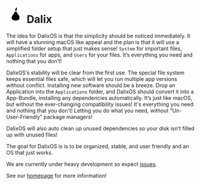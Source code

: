 # ![Logo](Logos/Logo48x48.png) Dalix
The idea for DalixOS is that the simplicity should be noticed immediately. It will have a stunning macOS
like appeal and the plan is that it will use a simplified folder setup that just makes sense!
``` System ```  for important files, ``` Applications ``` for apps, and ``` Users ``` for your files.
It’s everything you need and nothing that you don’t!

DalixOS’s stability will be clear from the first use. The special file system keeps essential files
safe, which will let you run multiple app versions without conflict. Installing new software should be a
breeze. Drop an Application into the ``` Applications ``` folder, and DalixOS should convert it into a
App-Bundle, installing any dependencies automatically. It’s just like macOS, but without the
ever-changing compatibility issues! It's everything you need and nothing that you don't! Letting you do
what you need, without “Un-User-Friendly” package managers!

DalixOS will also auto clean up unused dependencies so your disk isn’t filled up with unused files!

The goal for DalixOS is is to be organized, stable, and user friendly and an OS that just works.

We are currently under heavy development so expect [issues](https://github.com/dleggo/Dalix/issues).

See our [homepage](https://dleggo.github.io/Dalix) for more information!